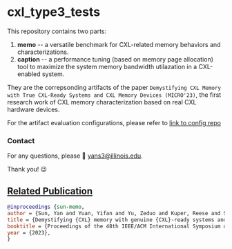 # cxl\_type3\_tests
This repository contains two parts:
1. **memo** -- a versatile benchmark for CXL-related memory behaviors and characterizations.
2. **caption** -- a performance tuning (based on memory page allocation) tool to maximize the system memory bandwidth utilazation in a CXL-enabled system.

They are the correpsonding artifacts of the paper `Demystifying CXL Memory with True CXL-Ready Systems and CXL Memory Devices (MICRO'23)`, the first research work of CXL memory characterization based on real CXL hardware devices. 

For the artifact evaluation configurations, please refer to [link to config repo](https://github.com/ece-fast-lab/cxl_type3_tests_ae)

### Contact

For any questions, please :e-mail: <yans3@illinois.edu>.

Thank you! :wink:


## [Related Publication](https://doi.org/10.1145/3613424.3614256)


```bibtex
@inproceedings {sun-memo,
author = {Sun, Yan and Yuan, Yifan and Yu, Zeduo and Kuper, Reese and Song, Chihun and Huang, Jinghan and Ji, Houxiang and Agarwal, Siddharth and Lou, Jiaqi and Jeong, Ipoom and Wang, Ren and Ahn, Jung Ho and Xu, Tianyin and Kim, Nam Sung},
title = {Demystifying {CXL} memory with genuine {CXL}-ready systems and devices},
booktitle = {Proceedings of the 48th IEEE/ACM International Symposium on Microarchitecture (MICRO'23)},
year = {2023},
}
```
